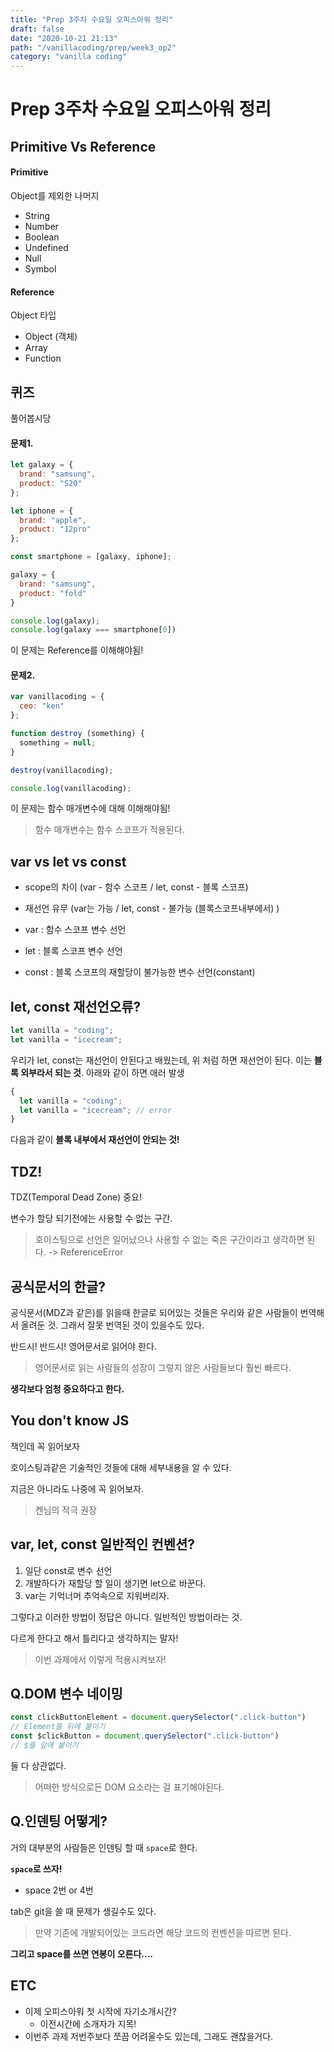```yaml
---
title: "Prep 3주차 수요일 오피스아워 정리"
draft: false
date: "2020-10-21 21:13"
path: "/vanillacoding/prep/week3_op2"
category: "vanilla coding"
---
```


# Prep 3주차 수요일 오피스아워 정리

## Primitive Vs Reference

#### Primitive

Object를 제외한 나머지

- String
- Number
- Boolean
- Undefined
- Null
- Symbol

#### Reference

Object 타입

- Object (객체)
- Array
- Function



## 퀴즈

풀어봅시당

#### 문제1.

```js
let galaxy = {
  brand: "samsung",
  product: "S20"
};

let iphone = {
  brand: "apple",
  product: "12pro"
};

const smartphone = [galaxy, iphone];

galaxy = {
  brand: "samsung",
  product: "fold"
}

console.log(galaxy); 
console.log(galaxy === smartphone[0])
```

이 문제는 Reference를 이해해야됨!



#### 문제2.

```js
var vanillacoding = {
  ceo: "ken"
};

function destroy (something) {
  something = null;
}

destroy(vanillacoding);

console.log(vanillacoding);
```

이 문제는 함수 매개변수에 대해 이해해야됨!

> 함수 매개변수는 함수 스코프가 적용된다.



## var vs let vs const

- scope의 차이 (var - 함수 스코프 / let, const - 블록 스코프)
- 재선언 유무 (var는 가능 / let, const - 불가능 (블록스코프내부에서) )



- var : 함수 스코프 변수 선언
- let : 블록 스코프 변수 선언
- const : 블록 스코프의 재할당이 불가능한 변수 선언(constant)



## let, const 재선언오류?

```js
let vanilla = "coding";
let vanilla = "icecream"; 
```

우리가 let, const는 재선언이 안된다고 배웠는데, 위 처럼 하면 재선언이 된다. 이는 **블록 외부라서 되는 것**.
아래와 같이 하면 애러 발생

```js
{
  let vanilla = "coding";
  let vanilla = "icecream"; // error
}
```

다음과 같이 **블록 내부에서 재선언이 안되는 것!**



## TDZ!

TDZ(Temporal Dead Zone) 중요!

변수가 할당 되기전에는 사용할 수 없는 구간.

> 호이스팅으로 선언은 일어났으나 사용할 수 없는 죽은 구간이라고 생각하면 된다. -> ReferenceError



## 공식문서의 한글?

공식문서(MDZ과 같은)를 읽을때 한글로 되어있는 것들은 우리와 같은 사람들이 번역해서 올려둔 것. 그래서 잘못 번역된 것이 있을수도 있다.

반드시! 반드시! 영어문서로 읽어야 한다.

> 영어문서로 읽는 사람들의 성장이 그렇지 않은 사람들보다 훨씬 빠르다.



**생각보다 엄청 중요하다고 한다.**



## You don't know JS

책인데 꼭 읽어보자

호이스팅과같은 기술적인 것들에 대해 세부내용을 알 수 있다.

지금은 아니라도 나중에 꼭 읽어보자.

> 켄님의 적극 권장



## var, let, const 일반적인 컨벤션?

1. 일단 const로 변수 선언
2. 개발하다가 재할당 할 일이 생기면 let으로 바꾼다.
3. var는 기억너머 추억속으로 지워버리자.

그렇다고 이러한 방법이 정답은 아니다. 일반적인 방법이라는 것.

다르게 한다고 해서 틀리다고 생각하지는 말자!

> 이번 과제에서 이렇게 적용시켜보자!



## Q.DOM 변수 네이밍

```js
const clickButtonElement = document.querySelector(".click-button")
// Element를 뒤에 붙이기
const $clickButton = document.querySelector(".click-button")
// $를 앞에 붙이기
```

둘 다 상관없다.

> 어떠한 방식으로든 DOM 요소라는 걸 표기해야된다.



## Q.인덴팅 어떻게?

거의 대부분의 사람들은 인덴팅 할 때 `space`로 한다.

**`space`로 쓰자!**

- space 2번 or 4번

tab은 git을 쓸 때 문제가 생길수도 있다.

> 만약 기존에 개발되어있는 코드라면 해당 코드의 컨벤션을 따르면 된다.



**그리고 space를 쓰면 연봉이 오른다....**



## ETC

- 이제 오피스아워 첫 시작에 자기소개시간?
  - 이전시간에 소개자가 지목!
- 이번주 과제 저번주보다 쪼끔 어려울수도 있는데, 그래도 괜찮을거다.